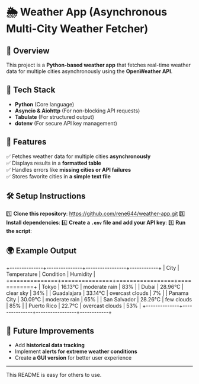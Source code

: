 # 🌦 Weather App (Asynchronous Multi-City Weather Fetcher)

## 🚀 Overview
This project is a **Python-based weather app** that fetches real-time weather data for multiple cities asynchronously using the **OpenWeather API**.

## 🔧 Tech Stack
- **Python** (Core language)
- **Asyncio & Aiohttp** (For non-blocking API requests)
- **Tabulate** (For structured output)
- **dotenv** (For secure API key management)

## 📌 Features
✅ Fetches weather data for multiple cities **asynchronously**  
✅ Displays results in a **formatted table**  
✅ Handles errors like **missing cities or API failures**  
✅ Stores favorite cities in **a simple text file**

## 🛠️ Setup Instructions
1️⃣ **Clone this repository**:
https://github.com/rene644/weather-app.git
3️⃣ **Install dependencies**:
4️⃣ **Create a `.env` file and add your API key**:
5️⃣ **Run the script**:

## 🌍 Example Output
+--------------+---------------+-----------------+------------+
| City         | Temperature   | Condition       | Humidity   |
+==============+===============+=================+============+
| Tokyo        | 16.13°C       | moderate rain   | 83%        |
| Dubai        | 28.96°C       | clear sky       | 34%        |
| Guadalajara  | 33.14°C       | overcast clouds | 7%         |
| Panama City  | 30.09°C       | moderate rain   | 65%        |
| San Salvador | 28.26°C       | few clouds      | 85%        |
| Puerto Rico  | 22.7°C        | overcast clouds | 53%        |
+--------------+---------------+-----------------+------------+

## 📌 Future Improvements
- Add **historical data tracking**  
- Implement **alerts for extreme weather conditions**  
- Create **a GUI version** for better user experience  

---

This README is easy for others to use.

